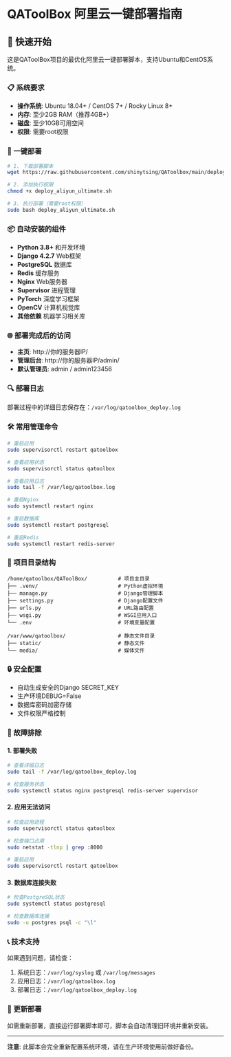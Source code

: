 # QAToolBox 阿里云一键部署指南

## 🚀 快速开始

这是QAToolBox项目的最优化阿里云一键部署脚本，支持Ubuntu和CentOS系统。

### 📋 系统要求

- **操作系统**: Ubuntu 18.04+ / CentOS 7+ / Rocky Linux 8+
- **内存**: 至少2GB RAM（推荐4GB+）
- **磁盘**: 至少10GB可用空间
- **权限**: 需要root权限

### 🔧 一键部署

```bash
# 1. 下载部署脚本
wget https://raw.githubusercontent.com/shinytsing/QAToolbox/main/deploy_aliyun_ultimate.sh

# 2. 添加执行权限
chmod +x deploy_aliyun_ultimate.sh

# 3. 执行部署（需要root权限）
sudo bash deploy_aliyun_ultimate.sh
```

### 📦 自动安装的组件

- **Python 3.8+** 和开发环境
- **Django 4.2.7** Web框架
- **PostgreSQL** 数据库
- **Redis** 缓存服务
- **Nginx** Web服务器
- **Supervisor** 进程管理
- **PyTorch** 深度学习框架
- **OpenCV** 计算机视觉库
- **其他依赖** 机器学习相关库

### 🌐 部署完成后的访问

- **主页**: http://你的服务器IP/
- **管理后台**: http://你的服务器IP/admin/
- **默认管理员**: admin / admin123456

### 🔍 部署日志

部署过程中的详细日志保存在：`/var/log/qatoolbox_deploy.log`

### 🛠️ 常用管理命令

```bash
# 重启应用
sudo supervisorctl restart qatoolbox

# 查看应用状态
sudo supervisorctl status qatoolbox

# 查看应用日志
sudo tail -f /var/log/qatoolbox.log

# 重启Nginx
sudo systemctl restart nginx

# 重启数据库
sudo systemctl restart postgresql

# 重启Redis
sudo systemctl restart redis-server
```

### 📁 项目目录结构

```
/home/qatoolbox/QAToolBox/          # 项目主目录
├── .venv/                          # Python虚拟环境
├── manage.py                       # Django管理脚本
├── settings.py                     # Django配置文件
├── urls.py                         # URL路由配置
├── wsgi.py                         # WSGI应用入口
└── .env                            # 环境变量配置

/var/www/qatoolbox/                 # 静态文件目录
├── static/                         # 静态文件
└── media/                          # 媒体文件
```

### 🔒 安全配置

- 自动生成安全的Django SECRET_KEY
- 生产环境DEBUG=False
- 数据库密码加密存储
- 文件权限严格控制

### 🚨 故障排除

#### 1. 部署失败
```bash
# 查看详细日志
sudo tail -f /var/log/qatoolbox_deploy.log

# 检查服务状态
sudo systemctl status nginx postgresql redis-server supervisor
```

#### 2. 应用无法访问
```bash
# 检查应用进程
sudo supervisorctl status qatoolbox

# 检查端口占用
sudo netstat -tlnp | grep :8000

# 重启应用
sudo supervisorctl restart qatoolbox
```

#### 3. 数据库连接失败
```bash
# 检查PostgreSQL状态
sudo systemctl status postgresql

# 检查数据库连接
sudo -u postgres psql -c "\l"
```

### 📞 技术支持

如果遇到问题，请检查：
1. 系统日志：`/var/log/syslog` 或 `/var/log/messages`
2. 应用日志：`/var/log/qatoolbox.log`
3. 部署日志：`/var/log/qatoolbox_deploy.log`

### 🔄 更新部署

如需重新部署，直接运行部署脚本即可，脚本会自动清理旧环境并重新安装。

---

**注意**: 此脚本会完全重新配置系统环境，请在生产环境使用前做好备份。
